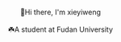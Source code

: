
<div align="center">
  <br>👋Hi there, I'm xieyiweng</br>
  <br>☘️A student at Fudan University</br>
  <br></br>
  
  <!-- 暂时不想用
  ![Anurag's GitHub stats](https://github-readme-stats.vercel.app/api?username=xieyiweng&show_icons=true&theme=vue-dark)
  ![Top Langs](https://github-readme-stats.vercel.app/api/top-langs/?username=xieyiweng&theme=vue-dark&layout=compact)
  -->
  
 </div>


<!--
**xieyiweng/xieyiweng** is a ✨ _special_ ✨ repository because its `README.md` (this file) appears on your GitHub profile.

Here are some ideas to get you started:

- 🔭 I’m currently working on ...
- 🌱 I’m currently learning ...
- 👯 I’m looking to collaborate on ...
- 🤔 I’m looking for help with ...
- 💬 Ask me about ...
- 📫 How to reach me: ...
- 😄 Pronouns: ...
- ⚡ Fun fact: ...
-->
